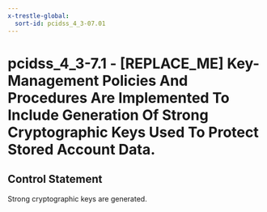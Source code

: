 ```yaml
---
x-trestle-global:
  sort-id: pcidss_4_3-07.01
---
```


# pcidss_4_3-7.1 - \[REPLACE_ME\] Key-Management Policies And Procedures Are Implemented To Include Generation Of Strong Cryptographic Keys Used To Protect Stored Account Data.

## Control Statement

Strong cryptographic keys are generated.
